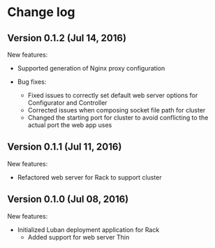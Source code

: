 # Change log

## Version 0.1.2 (Jul 14, 2016)

New features:
  * Supported generation of Nginx proxy configuration

* Bug fixes:
  * Fixed issues to correctly set default web server options for Configurator and Controller
  * Corrected issues when composing socket file path for cluster
  * Changed the starting port for cluster to avoid conflicting to the actual port the web app uses

## Version 0.1.1 (Jul 11, 2016)

New features:
  * Refactored web server for Rack to support cluster

## Version 0.1.0 (Jul 08, 2016)

New features:
  * Initialized Luban deployment application for Rack
    * Added support for web server Thin